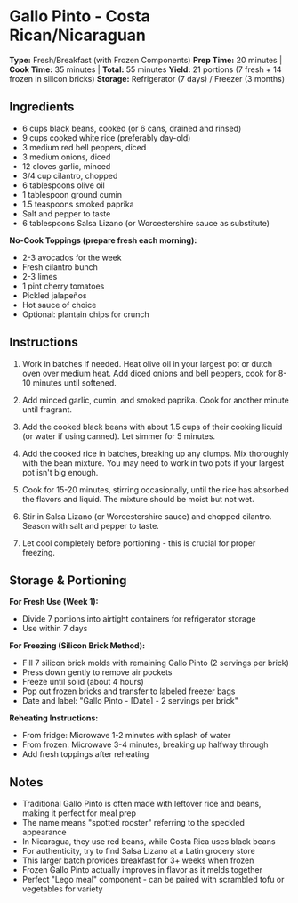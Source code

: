 # Gallo Pinto - Costa Rican/Nicaraguan

**Type:** Fresh/Breakfast (with Frozen Components)
**Prep Time:** 20 minutes | **Cook Time:** 35 minutes | **Total:** 55 minutes
**Yield:** 21 portions (7 fresh + 14 frozen in silicon bricks)
**Storage:** Refrigerator (7 days) / Freezer (3 months)

## Ingredients

- 6 cups black beans, cooked (or 6 cans, drained and rinsed)
- 9 cups cooked white rice (preferably day-old)
- 3 medium red bell peppers, diced
- 3 medium onions, diced
- 12 cloves garlic, minced
- 3/4 cup cilantro, chopped
- 6 tablespoons olive oil
- 1 tablespoon ground cumin
- 1.5 teaspoons smoked paprika
- Salt and pepper to taste
- 6 tablespoons Salsa Lizano (or Worcestershire sauce as substitute)

**No-Cook Toppings (prepare fresh each morning):**
- 2-3 avocados for the week
- Fresh cilantro bunch
- 2-3 limes
- 1 pint cherry tomatoes
- Pickled jalapeños
- Hot sauce of choice
- Optional: plantain chips for crunch

## Instructions

1. Work in batches if needed. Heat olive oil in your largest pot or dutch oven over medium heat. Add diced onions and bell peppers, cook for 8-10 minutes until softened.

2. Add minced garlic, cumin, and smoked paprika. Cook for another minute until fragrant.

3. Add the cooked black beans with about 1.5 cups of their cooking liquid (or water if using canned). Let simmer for 5 minutes.

4. Add the cooked rice in batches, breaking up any clumps. Mix thoroughly with the bean mixture. You may need to work in two pots if your largest pot isn't big enough.

5. Cook for 15-20 minutes, stirring occasionally, until the rice has absorbed the flavors and liquid. The mixture should be moist but not wet.

6. Stir in Salsa Lizano (or Worcestershire sauce) and chopped cilantro. Season with salt and pepper to taste.

7. Let cool completely before portioning - this is crucial for proper freezing.

## Storage & Portioning

**For Fresh Use (Week 1):**
- Divide 7 portions into airtight containers for refrigerator storage
- Use within 7 days

**For Freezing (Silicon Brick Method):**
- Fill 7 silicon brick molds with remaining Gallo Pinto (2 servings per brick)
- Press down gently to remove air pockets
- Freeze until solid (about 4 hours)
- Pop out frozen bricks and transfer to labeled freezer bags
- Date and label: "Gallo Pinto - [Date] - 2 servings per brick"

**Reheating Instructions:**
- From fridge: Microwave 1-2 minutes with splash of water
- From frozen: Microwave 3-4 minutes, breaking up halfway through
- Add fresh toppings after reheating

## Notes

- Traditional Gallo Pinto is often made with leftover rice and beans, making it perfect for meal prep
- The name means "spotted rooster" referring to the speckled appearance
- In Nicaragua, they use red beans, while Costa Rica uses black beans
- For authenticity, try to find Salsa Lizano at a Latin grocery store
- This larger batch provides breakfast for 3+ weeks when frozen
- Frozen Gallo Pinto actually improves in flavor as it melds together
- Perfect "Lego meal" component - can be paired with scrambled tofu or vegetables for variety